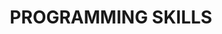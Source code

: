 ---
title: 'PROGRAMMING SKILLS'
# Simple list format, levels are omitted as per the source text
skills:
  - label: 'Flutter & Dart'
    level: 4 # Level field might still be expected by page.tsx, set to 0 or remove if not needed
  - label: 'Java'
    level: 3
  - label: 'Python'
    level: 4
  - label: 'Next.js' # Assuming Next.js
    level: 4
  - label: 'Figma' # Assuming Next.js
    level: 4
  - label: 'ANSYS'
    level: 2
  - label: 'SolidWorks'
    level: 2
  - label: 'Kotlin'
    level: 3
  - label: 'C++'
    level: 3
  - label: 'Julia'
    level: 3
  - label: 'Matlab'
    level: 4
  - label: 'GIT'
    level: 4
  - label: 'VS Code'
    level: 5
  - label: 'JetBrains IDE'
    level: 4
  - label: 'Android Studio'
    level: 4
  - label: 'PyCharm'
    level: 4
  - label: 'IntelliJ'
    level: 4
  - label: 'WebStorm'
    level: 4
  - label: 'Xcode'
    level: 3
  - label: 'Docker'
    level: 4
  - label: 'Webpack'
    level: 3
  - label: 'npm/yarn'
    level: 4
  - label: 'Vercel'
    level: 4
--- 